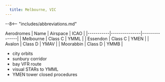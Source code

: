 ```yaml
---
  title: Melbourne, VIC
---
```


--8<-- "includes/abbreviations.md"

Aerodromes
| Name        | Airspace        | ICAO            |
|-----------|---------------|---------------|
| Melbourne | Class C | YMML |
| Essendon | Class C | YMEN |
| Avalon | Class D | YMAV |
| Moorabbin | Class D | YMMB |

- city orbits
- sunbury corridor
- bay VFR route
- visual STARs to YMML
- YMEN tower closed procedures